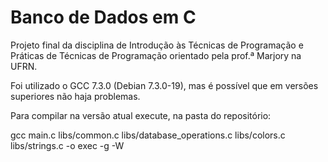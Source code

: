 # Banco de Dados em C

Projeto final da disciplina de Introdução às Técnicas de Programação e Práticas de Técnicas de Programação orientado pela prof.ª Marjory na UFRN.

Foi utilizado o GCC 7.3.0 (Debian 7.3.0-19), mas é possível que em versões superiores não haja problemas.

Para compilar na versão atual execute, na pasta do repositório:

gcc main.c libs/common.c libs/database_operations.c libs/colors.c libs/strings.c -o exec -g -W
 